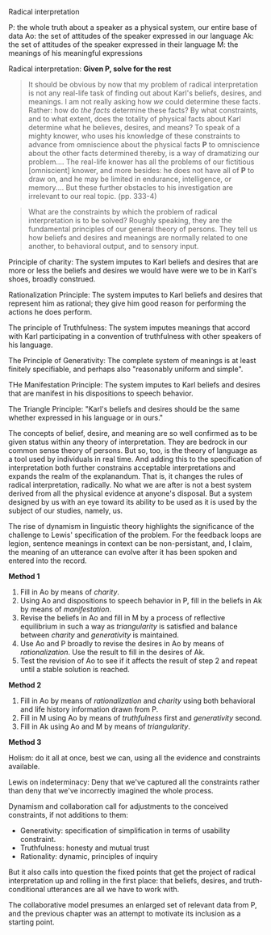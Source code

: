 Radical interpretation

P: the whole truth about a speaker as a physical system, our entire base of data
Ao: the set of attitudes of the speaker expressed in our language
Ak: the set of attitudes of the speaker expressed in their language
M: the meanings of his meaningful expressions

Radical interpretation: **Given P, solve for the rest**

> It should be obvious by now that my problem of radical interpretation is not any real-life task of finding out about Karl's beliefs, desires, and meanings. I am not really asking how *we* could determine these facts. Rather: how do *the facts* determine these facts? By what constraints, and to what extent, does the totality of physical facts about Karl determine what he believes, desires, and means? To speak of a mighty knower, who uses his knowledge of these constraints to advance from omniscience about the physical facts **P** to omniscience about the other facts determined thereby, is a way of dramatizing our problem.... The real-life knower has all the problems of our fictitious [omniscient] knower, and more besides: he does not have all of **P** to draw on, and he may be limited in endurance, intelligence, or memory.... But these further obstacles to his investigation are irrelevant to our real topic. (pp. 333-4)

> What are the constraints by which the problem of radical interpretation is to be solved? Roughly speaking, they are the fundamental principles of our general theory of persons. They tell us how beliefs and desires and meanings are normally related to one another, to behavioral output, and to sensory input.
  
Principle of charity: The system imputes to Karl beliefs and desires that are more or less the beliefs and desires we would have were we to be in Karl's shoes, broadly construed.

Rationalization Principle: The system imputes to Karl beliefs and desires that represent him as rational; they give him good reason for performing the actions he does perform.

The principle of Truthfulness: The system imputes meanings that accord with Karl participating in a convention of truthfulness with other speakers of his language.

The Principle of Generativity: The complete system of meanings is at least finitely specifiable, and perhaps also "reasonably uniform and simple".

THe Manifestation Principle: The system imputes to Karl beliefs and desires that are manifest in his dispositions to speech behavior.

The Triangle Principle: "Karl's beliefs and desires should be the same whether expressed in his language or in ours."

The concepts of belief, desire, and meaning are so well confirmed as to be given status within any theory of interpretation. They are bedrock in our common sense theory of persons. But so, too, is the theory of language as a tool used by individuals in real time. And adding this to the specification of interpretation both further constrains acceptable interpretations and expands the realm of the explanandum. That is, it changes the rules of radical interpretation, radically. No what we are after is not a best system derived from all the physical evidence at anyone's disposal. But a system designed by us with an eye toward its ability to be used as it is used by the subject of our studies, namely, us.

The rise of dynamism in linguistic theory highlights the significance of the challenge to Lewis' specification of the problem. For the feedback loops are legion, sentence meanings in context can be non-persistant, and, I claim, the meaning of an utterance can evolve after it has been spoken and entered into the record.


**Method 1**

1. Fill in Ao by means of *charity*.
2. Using Ao and dispositions to speech behavior in P, fill in the beliefs in Ak by means of *manifestation*.
3. Revise the beliefs in Ao and fill in M by a process of reflective equilibrium in such a way as *triangularity* is satisfied and balance between *charity* and *generativity* is maintained.
4. Use Ao and P broadly to revise the desires in Ao by means of *rationalization*. Use the result to fill in the desires of Ak.
5. Test the revision of Ao to see if it affects the result of step 2 and repeat until a stable solution is reached.

**Method 2**

1. Fill in Ao by means of *rationalization* and *charity* using both behavioral and life history information drawn from P.
2. Fill in M using Ao by means of *truthfulness* first and *generativity* second.
3. Fill in Ak using Ao and M by means of *triangularity*.

**Method 3**

Holism: do it all at once, best we can, using all the evidence and constraints available.

Lewis on indeterminacy: Deny that we've captured all the constraints rather than deny that we've incorrectly imagined the whole process.

Dynamism and collaboration call for adjustments to the conceived constraints, if not additions to them:
  
+ Generativity: specification of simplification in terms of usability constraint.
+ Truthfulness: honesty and mutual trust
+ Rationality: dynamic, principles of inquiry

But it also calls into question the fixed points that get the project of radical interpretation up and rolling in the first place: that beliefs, desires, and truth-conditional utterances are all we have to work with.

The collaborative model presumes an enlarged set of relevant data from P, and the previous chapter was an attempt to motivate its inclusion as a starting point.
